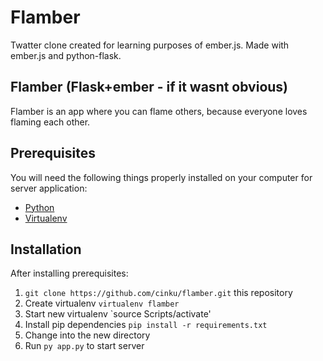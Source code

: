# Flamber

Twatter clone created for learning purposes of ember.js. Made with ember.js and python-flask.

## Flamber (Flask+ember - if it wasnt obvious)

Flamber is an app where you can flame others, because everyone loves flaming each other.


## Prerequisites

You will need the following things properly installed on your computer for server application:

* [Python](https://www.python.org/)
* [Virtualenv](https://virtualenv.pypa.io/en/latest/)

## Installation

After installing prerequisites:

1. `git clone https://github.com/cinku/flamber.git` this repository
2. Create virtualenv `virtualenv flamber`
3. Start new virtualenv `source Scripts/activate'
4. Install pip dependencies `pip install -r requirements.txt`
5. Change into the new directory
6. Run `py app.py` to start server

